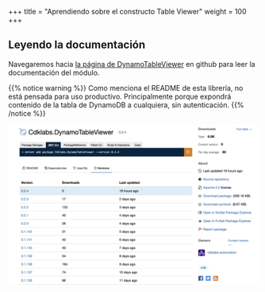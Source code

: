 +++
title = "Aprendiendo sobre el constructo Table Viewer"
weight = 100
+++

## Leyendo la documentación

Navegaremos hacia [la página de DynamoTableViewer](https://github.com/cdklabs/cdk-dynamo-table-viewer/blob/master/README.md) en github para leer la documentación del módulo.

{{% notice warning %}}
Como menciona el README de esta librería, no está pensada para uso productivo. Principalmente 
porque expondrá contenido de la tabla de DynamoDB a cualquiera, sin autenticación.
{{% /notice %}}

![](./table-viewer.png)

